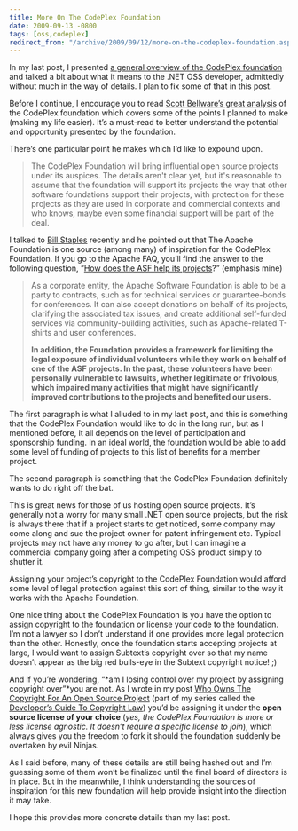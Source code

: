 ```yaml
---
title: More On The CodePlex Foundation
date: 2009-09-13 -0800
tags: [oss,codeplex]
redirect_from: "/archive/2009/09/12/more-on-the-codeplex-foundation.aspx/"
---
```


In my last post, I presented [a general overview of the CodePlex
foundation](https://haacked.com/archive/2009/09/11/codeplex-foundation.aspx "What the CodePlex Foundation Means to the .NET OSS Developer")
and talked a bit about what it means to the .NET OSS developer,
admittedly without much in the way of details. I plan to fix some of
that in this post.

Before I continue, I encourage you to read [Scott Bellware’s great
analysis](http://blog.scottbellware.com/2009/09/analysis-codeplex-foundation-terms-of.html "CodePlex Foundation - The Terms of Mutual Surrender")
of the CodePlex foundation which covers some of the points I planned to
make (making my life easier). It’s a must-read to better understand the
potential and opportunity presented by the foundation.

There’s one particular point he makes which I’d like to expound upon.

> The CodePlex Foundation will bring influential open source projects
> under its auspices. The details aren't clear yet, but it's reasonable
> to assume that the foundation will support its projects the way that
> other software foundations support their projects, with protection for
> these projects as they are used in corporate and commercial contexts
> and who knows, maybe even some financial support will be part of the
> deal.

I talked to [Bill
Staples](http://blogs.iis.net/bills/default.aspx "Bill Staples")
recently and he pointed out that The Apache Foundation is one source
(among many) of inspiration for the CodePlex Foundation. If you go to
the Apache FAQ, you’ll find the answer to the following question, “[How
does the ASF help its
projects](http://www.apache.org/foundation/faq.html#how "How does the ASF help its projects?")?”
(emphasis mine)

> As a corporate entity, the Apache Software Foundation is able to be a
> party to contracts, such as for technical services or guarantee-bonds
> for conferences. It can also accept donations on behalf of its
> projects, clarifying the associated tax issues, and create additional
> self-funded services via community-building activities, such as
> Apache-related T-shirts and user conferences.
>
> **In addition, the Foundation provides a framework for limiting the
> legal exposure of individual volunteers while they work on behalf of
> one of the ASF projects. In the past, these volunteers have been
> personally vulnerable to lawsuits, whether legitimate or frivolous,
> which impaired many activities that might have significantly improved
> contributions to the projects and benefited our users.**

The first paragraph is what I alluded to in my last post, and this is
something that the CodePlex Foundation would like to do in the long run,
but as I mentioned before, it all depends on the level of participation
and sponsorship funding. In an ideal world, the foundation would be able
to add some level of funding of projects to this list of benefits for a
member project.

The second paragraph is something that the CodePlex Foundation
definitely wants to do right off the bat.

This is great news for those of us hosting open source projects. It’s
generally not a worry for many small .NET open source projects, but the
risk is always there that if a project starts to get noticed, some
company may come along and sue the project owner for patent infringement
etc. Typical projects may not have any money to go after, but I can
imagine a commercial company going after a competing OSS product simply
to shutter it.

Assigning your project’s copyright to the CodePlex Foundation would
afford some level of legal protection against this sort of thing,
similar to the way it works with the Apache Foundation.

One nice thing about the CodePlex Foundation is you have the option to
assign copyright to the foundation or license your code to the
foundation. I’m not a lawyer so I don’t understand if one provides more
legal protection than the other. Honestly, once the foundation starts
accepting projects at large, I would want to assign Subtext’s copyright
over so that my name doesn’t appear as the big red bulls-eye in the
Subtext copyright notice! ;)

And if you’re wondering, “*am I losing control over my project by
assigning copyright over”*you are not. As I wrote in my post [Who Owns
The Copyright For An Open Source
Project](https://haacked.com/archive/2006/01/26/WhoOwnstheCopyrightforAnOpenSourceProject.aspx "Who Owns The Copyright on an Open Source Project")
(part of my series called the [Developer’s Guide To Copyright
Law](https://haacked.com/archive/2006/01/24/TheDevelopersGuideToCopyrightLaw-Part1.aspx "Developer's Guide To Copyright Law"))
you’d be assigning it under the **open source license of your choice**
(*yes, the CodePlex Foundation is more or less license agnostic. It
doesn’t require a specific license to join*), which always gives you the
freedom to fork it should the foundation suddenly be overtaken by evil
Ninjas.

As I said before, many of these details are still being hashed out and
I’m guessing some of them won’t be finalized until the final board of
directors is in place. But in the meanwhile, I think understanding the
sources of inspiration for this new foundation will help provide insight
into the direction it may take.

I hope this provides more concrete details than my last post.

